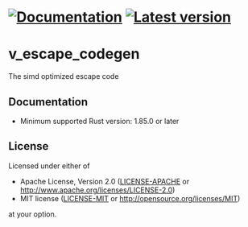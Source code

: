 # [![Documentation](https://docs.rs/v_escape_codegen/badge.svg)](https://docs.rs/v_escape_codegen/) [![Latest version](https://img.shields.io/crates/v/v_escape_codegen.svg)](https://crates.io/crates/v_escape_codegen)

# v_escape_codegen

The simd optimized escape code

## Documentation

- Minimum supported Rust version: 1.85.0 or later

## License

Licensed under either of

- Apache License, Version 2.0 ([LICENSE-APACHE](LICENSE-APACHE) or http://www.apache.org/licenses/LICENSE-2.0)
- MIT license ([LICENSE-MIT](LICENSE-MIT) or http://opensource.org/licenses/MIT)

at your option.
